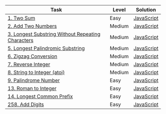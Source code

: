 | Task                                                                                                                               | Level  | Solution                                                                                                                      |
| ---------------------------------------------------------------------------------------------------------------------------------- | ------ | ----------------------------------------------------------------------------------------------------------------------------- |
| [1. Two Sum](https://leetcode.com/problems/two-sum/)                                                                               | Easy   | [JavaScript](https://github.com/maksym-terela-md/leetcode/blob/main/easy/two_sum.md)                                          |
| [2. Add Two Numbers](https://leetcode.com/problems/add-two-numbers/)                                                               | Medium | [JavaScript](https://github.com/maksym-terela-md/leetcode/blob/main/medium/add_two_numbers.md)                                |
| [3. Longest Substring Without Repeating Characters](https://leetcode.com/problems/longest-substring-without-repeating-characters/) | Medium | [JavaScript](https://github.com/maksym-terela-md/leetcode/blob/main/medium/longest_substring_without_repeating_characters.md) |
| [5. Longest Palindromic Substring](https://leetcode.com/problems/longest-palindromic-substring/)                                   | Medium | [JavaScript](https://github.com/maksym-terela-md/leetcode/blob/main/medium/longest_palindromic_substring.md)                  |
| [6. Zigzag Conversion](https://leetcode.com/problems/zigzag-conversion/)                                                           | Medium | [JavaScript](https://github.com/maksym-terela-md/leetcode/blob/main/medium/6_zigzag_conversion.md)                            |
| [7. Reverse Integer](https://leetcode.com/problems/reverse-integer/)                                                               | Medium | [JavaScript](https://github.com/maksym-terela-md/leetcode/blob/main/medium/7_reverse_integer.md)                              |
| [8. String to Integer (atoi)](https://leetcode.com/problems/string-to-integer-atoi/)                                               | Medium | [JavaScript](<https://github.com/maksym-terela-md/leetcode/blob/main/medium/8_string_to_integer_(atoi).md>)                   |
| [9. Palindrome Number](https://leetcode.com/problems/palindrome-number/)                                                           | Easy   | [JavaScript](https://github.com/maksym-terela-md/leetcode/blob/main/easy/palindrome_number.md)                                |
| [13. Roman to Integer](https://leetcode.com/problems/roman-to-integer/)                                                            | Easy   | [JavaScript](https://github.com/maksym-terela-md/leetcode/blob/main/easy/roman_to_integer.md)                                 |
| [14. Longest Common Prefix](https://leetcode.com/problems/longest-common-prefix/)                                                  | Easy   | [JavaScript](https://github.com/maksym-terela-md/leetcode/blob/main/easy/14_longest_common_prefix.md)                         |
| [258. Add Digits](https://leetcode.com/problems/add-digits/)                                                                       | Easy   | [JavaScript](https://github.com/maksym-terela-md/leetcode/blob/main/easy/add_digits.md)                                       |

